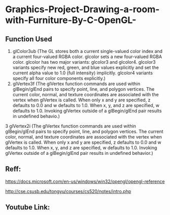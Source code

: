 # Graphics-Project-Drawing-a-room-with-Furniture-By-C-OpenGL-

## Function Used
1. glColor3ub
    (The GL stores both a current single-valued color index and a current four-valued RGBA color. glcolor sets a new four-valued RGBA color. glcolor has two major variants: glcolor3 and glcolor4. glcolor3 variants specify new red, green, and blue values explicitly and set the current alpha value to 1.0 (full intensity) implicitly. glcolor4 variants specify all four color components explicitly.)
2. glVertex3f
    (The glVertex function commands are used within glBegin/glEnd pairs to specify point, line, and polygon vertices. The current color, normal, and texture coordinates are associated with the vertex when glVertex is called. When only x and y are specified, z defaults to 0.0 and w defaults to 1.0. When x, y, and z are specified, w defaults to 1.0. Invoking glVertex outside of a glBegin/glEnd pair results in undefined behavio.)
    
3 glVertex2i
     (The glVertex function commands are used within glBegin/glEnd pairs to specify point, line, and polygon vertices. The current color, normal, and texture coordinates are associated with the vertex when glVertex is called. When only x and y are specified, z defaults to 0.0 and w defaults to 1.0. When x, y, and z are specified, w defaults to 1.0. Invoking glVertex outside of a glBegin/glEnd pair results in undefined behavior.)
     
 ## Reff: 
 
   https://docs.microsoft.com/en-us/windows/win32/opengl/opengl-reference
 
   http://cse.csusb.edu/tongyu/courses/cs520/notes/intro.php
       
 ##  Youtube Link:
 
 
